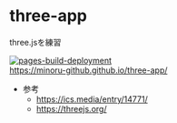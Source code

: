 # three-app
three.jsを練習  

[![pages-build-deployment](https://github.com/minoru-github/three-app/actions/workflows/pages/pages-build-deployment/badge.svg?branch=gh-pages)](https://github.com/minoru-github/three-app/actions/workflows/pages/pages-build-deployment)  
https://minoru-github.github.io/three-app/

+ 参考
  + https://ics.media/entry/14771/
  + https://threejs.org/
